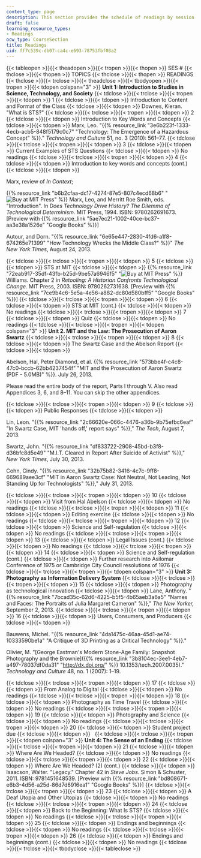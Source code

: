 ```yaml
---
content_type: page
description: This section provides the schedule of readings by session and topic.
draft: false
learning_resource_types:
- Readings
ocw_type: CourseSection
title: Readings
uid: ff7c539c-db07-ca4c-e693-78753fbf08a2
---
```

{{< tableopen >}}{{< theadopen >}}{{< tropen >}}{{< thopen >}}
SES #
{{< thclose >}}{{< thopen >}}
TOPICS
{{< thclose >}}{{< thopen >}}
READINGS
{{< thclose >}}{{< trclose >}}{{< theadclose >}}{{< tbodyopen >}}{{< tropen >}}{{< tdopen colspan="3" >}}
**Unit 1: Introduction to Studies in Science, Technology, and Society**
{{< tdclose >}}{{< trclose >}}{{< tropen >}}{{< tdopen >}}
1
{{< tdclose >}}{{< tdopen >}}
Introduction to Content and Format of the Class
{{< tdclose >}}{{< tdopen >}}
Downes, Kieran. "What is STS?"
{{< tdclose >}}{{< trclose >}}{{< tropen >}}{{< tdopen >}}
2
{{< tdclose >}}{{< tdopen >}}
Introduction to Key Words and Concepts
{{< tdclose >}}{{< tdopen >}}
Marx, Leo. "{{% resource_link "3e6b223f-1333-4ecb-acb5-848f5179c0c7" "Technology: The Emergence of a Hazardous Concept" %}}." *Technology and Culture* 51, no. 3 (2010): 561–77.
{{< tdclose >}}{{< trclose >}}{{< tropen >}}{{< tdopen >}}
3
{{< tdclose >}}{{< tdopen >}}
Current Examples of STS Questions
{{< tdclose >}}{{< tdopen >}}
No readings
{{< tdclose >}}{{< trclose >}}{{< tropen >}}{{< tdopen >}}
4
{{< tdclose >}}{{< tdopen >}}
Introduction to key words and concepts (cont.)
{{< tdclose >}}{{< tdopen >}}

Marx, review of *In Context*;

{{% resource_link "b6b2cfaa-dc17-4274-87e5-807c4ecd68b6" "![Buy at MIT Press](/images/mp_logo.gif)" %}} Marx, Leo, and Merritt Roe Smith, eds. "Introduction". In *Does Technology Drive History? The Dilemma of Technological Determinism.* MIT Press, 1994. ISBN: 9780262691673. \[Preview with {{% resource_link "5ae7ec21-1002-40ce-bc37-aa3e38a1526e" "Google Books" %}}\]

Autour, and Dorn. "{{% resource_link "6e65e447-2830-4fd6-a1f8-674265e71399" "How Technology Wrecks the Middle Class?" %}}" *The New York Times*, August 24, 2013.

{{< tdclose >}}{{< trclose >}}{{< tropen >}}{{< tdopen >}}
5
{{< tdclose >}}{{< tdopen >}}
STS at MIT
{{< tdclose >}}{{< tdopen >}}
{{% resource_link "72eab917-35df-43fb-b25d-9be57a6946f5" "![Buy at MIT Press](/images/mp_logo.gif)" %}} Williams. Chapter 2 in *Retooling: A Historian Confronts Technological Change.* MIT Press, 2003. ISBN: 9780262731638. \[Preview with {{% resource_link "7ce9b4c6-5e5a-4e56-a882-dc80d580bff5" "Google Books" %}}\]
{{< tdclose >}}{{< trclose >}}{{< tropen >}}{{< tdopen >}}
6
{{< tdclose >}}{{< tdopen >}}
STS at MIT (cont.)
{{< tdclose >}}{{< tdopen >}}
No readings
{{< tdclose >}}{{< trclose >}}{{< tropen >}}{{< tdopen >}}
7
{{< tdclose >}}{{< tdopen >}}
Quiz
{{< tdclose >}}{{< tdopen >}}
No readings
{{< tdclose >}}{{< trclose >}}{{< tropen >}}{{< tdopen colspan="3" >}}
**Unit 2. MIT and the Law: The Prosecution of Aaron Swartz**
{{< tdclose >}}{{< trclose >}}{{< tropen >}}{{< tdopen >}}
8
{{< tdclose >}}{{< tdopen >}}
The Swartz Case and the Abelson Report
{{< tdclose >}}{{< tdopen >}}

Abelson, Hal, Peter Diamond, et al. {{% resource_link "573bbe4f-c4c8-47c0-bccb-62bb4237454f" "MIT and the Prosecution of Aaron Swartz (PDF - 5.0MB)" %}}. July 26, 2013.

Please read the entire body of the report, Parts I through V. Also read Appendices 3, 6, and 8–11. You can skip the other appendices.

{{< tdclose >}}{{< trclose >}}{{< tropen >}}{{< tdopen >}}
9
{{< tdclose >}}{{< tdopen >}}
Public Responses
{{< tdclose >}}{{< tdopen >}}

Lin, Leon. "{{% resource_link "2c66620e-066c-4476-a36b-9b75efbc6eaf" "In Swartz Case, MIT 'hands off,' report says" %}}," *The Tech*, August 7, 2013.

Swartz, John. "{{% resource_link "df833722-2908-45bd-b3f8-d36bfc8d5e49" "M.I.T. Cleared in Report After Suicide of Activist" %}}," *New York Times*, July 30, 2013.

Cohn, Cindy. "{{% resource_link "32b75b82-3416-4c7c-9ff8-669689aee3cf" "MIT in Aaron Swartz Case: Not Neutral, Not Leading, Not Standing Up for Technologists" %}}," July 31, 2013.

{{< tdclose >}}{{< trclose >}}{{< tropen >}}{{< tdopen >}}
10
{{< tdclose >}}{{< tdopen >}}
Visit from Hal Abelson
{{< tdclose >}}{{< tdopen >}}
No readings
{{< tdclose >}}{{< trclose >}}{{< tropen >}}{{< tdopen >}}
11
{{< tdclose >}}{{< tdopen >}}
Editing exercise
{{< tdclose >}}{{< tdopen >}}
No readings
{{< tdclose >}}{{< trclose >}}{{< tropen >}}{{< tdopen >}}
12
{{< tdclose >}}{{< tdopen >}}
Science and Self-regulation
{{< tdclose >}}{{< tdopen >}}
No readings
{{< tdclose >}}{{< trclose >}}{{< tropen >}}{{< tdopen >}}
13
{{< tdclose >}}{{< tdopen >}}
Legal Issues (cont.)
{{< tdclose >}}{{< tdopen >}}
No readings
{{< tdclose >}}{{< trclose >}}{{< tropen >}}{{< tdopen >}}
14
{{< tdclose >}}{{< tdopen >}}
Science and Self-regulation (cont.)
{{< tdclose >}}{{< tdopen >}}
Further research into Asilomar Conference of 1975 or Cambridge City Council resolutions of 1976
{{< tdclose >}}{{< trclose >}}{{< tropen >}}{{< tdopen colspan="3" >}}
**Unit 3: Photography as Information Delivery System**
{{< tdclose >}}{{< trclose >}}{{< tropen >}}{{< tdopen >}}
15
{{< tdclose >}}{{< tdopen >}}
Photography as technological innovation
{{< tdclose >}}{{< tdopen >}}
Lane, Anthony. "{{% resource_link "7bcad35c-62d6-4225-b5f5-4b65aeb3a6a5" "Names and Faces: The Portraits of Julia Margaret Cameron" %}}," *The New Yorker,* September 2, 2013.
{{< tdclose >}}{{< trclose >}}{{< tropen >}}{{< tdopen >}}
16
{{< tdclose >}}{{< tdopen >}}
Users, Consumers, and Producers
{{< tdclose >}}{{< tdopen >}}

Bauwens, Michel. "{{% resource_link "4da1475c-46aa-45d1-ae74-10333590be1a" "A Critique of 3D Printing as a Critical Technology" %}}."

Olivier, M. "\[George Eastman's Modern Stone-Age Family: Snapshot Photography and the Brownie\]({{% resource_link "3b8104ec-3ee1-4eb7-a497-78037df0da31" "http://dx.doi.org/" %}} 10.1353/tech.2007.0035)." *Technology and Culture* 48, no. 1 (2007): 1–19.

{{< tdclose >}}{{< trclose >}}{{< tropen >}}{{< tdopen >}}
17
{{< tdclose >}}{{< tdopen >}}
From Analog to Digital
{{< tdclose >}}{{< tdopen >}}
No readings
{{< tdclose >}}{{< trclose >}}{{< tropen >}}{{< tdopen >}}
18
{{< tdclose >}}{{< tdopen >}}
Photography as Time Travel
{{< tdclose >}}{{< tdopen >}}
No readings
{{< tdclose >}}{{< trclose >}}{{< tropen >}}{{< tdopen >}}
19
{{< tdclose >}}{{< tdopen >}}
Photography and Science
{{< tdclose >}}{{< tdopen >}}
No readings
{{< tdclose >}}{{< trclose >}}{{< tropen >}}{{< tdopen >}}
20
{{< tdclose >}}{{< tdopen >}}
Student project due
{{< tdclose >}}{{< tdopen >}}
 
{{< tdclose >}}{{< trclose >}}{{< tropen >}}{{< tdopen colspan="3" >}}
**Unit 4: The Sense of an Ending**
{{< tdclose >}}{{< trclose >}}{{< tropen >}}{{< tdopen >}}
21
{{< tdclose >}}{{< tdopen >}}
Where Are We Headed?
{{< tdclose >}}{{< tdopen >}}
No readings
{{< tdclose >}}{{< trclose >}}{{< tropen >}}{{< tdopen >}}
22
{{< tdclose >}}{{< tdopen >}}
Where Are We Headed? (2) (cont.)
{{< tdclose >}}{{< tdopen >}}
Isaacson, Walter. "Legacy." Chapter 42 in *Steve Jobs.* Simon & Schuster, 2011. ISBN: 9781451648539. \[Preview with {{% resource_link "bd808671-e6b3-4d56-a25d-86d7d6916ea1" "Google Books" %}}\]
{{< tdclose >}}{{< trclose >}}{{< tropen >}}{{< tdopen >}}
23
{{< tdclose >}}{{< tdopen >}}
A Deaf Utopia and Other Utopias
{{< tdclose >}}{{< tdopen >}}
No readings
{{< tdclose >}}{{< trclose >}}{{< tropen >}}{{< tdopen >}}
24
{{< tdclose >}}{{< tdopen >}}
Back to the Beginning: What Is STS?
{{< tdclose >}}{{< tdopen >}}
No readings
{{< tdclose >}}{{< trclose >}}{{< tropen >}}{{< tdopen >}}
25
{{< tdclose >}}{{< tdopen >}}
Endings and beginnings
{{< tdclose >}}{{< tdopen >}}
No readings
{{< tdclose >}}{{< trclose >}}{{< tropen >}}{{< tdopen >}}
26
{{< tdclose >}}{{< tdopen >}}
Endings and beginnings (cont.)
{{< tdclose >}}{{< tdopen >}}
No readings
{{< tdclose >}}{{< trclose >}}{{< tbodyclose >}}{{< tableclose >}}